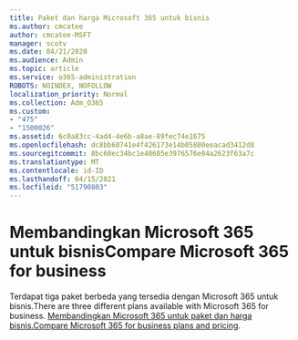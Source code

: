 ```yaml
---
title: Paket dan harga Microsoft 365 untuk bisnis
ms.author: cmcatee
author: cmcatee-MSFT
manager: scotv
ms.date: 04/21/2020
ms.audience: Admin
ms.topic: article
ms.service: o365-administration
ROBOTS: NOINDEX, NOFOLLOW
localization_priority: Normal
ms.collection: Adm_O365
ms.custom:
- "475"
- "1500026"
ms.assetid: 6c0a83cc-4ad4-4e6b-a8ae-89fec74e1675
ms.openlocfilehash: dc8bb60741e4f426173e14b05800eeacad3412d8
ms.sourcegitcommit: 8bc60ec34bc1e40685e3976576e04a2623f63a7c
ms.translationtype: MT
ms.contentlocale: id-ID
ms.lasthandoff: 04/15/2021
ms.locfileid: "51790803"
---
```

# <a name="compare-microsoft-365-for-business"></a><span data-ttu-id="57b13-102">Membandingkan Microsoft 365 untuk bisnis</span><span class="sxs-lookup"><span data-stu-id="57b13-102">Compare Microsoft 365 for business</span></span>

<span data-ttu-id="57b13-103">Terdapat tiga paket berbeda yang tersedia dengan Microsoft 365 untuk bisnis.</span><span class="sxs-lookup"><span data-stu-id="57b13-103">There are three different plans available with Microsoft 365 for business.</span></span> <span data-ttu-id="57b13-104">[Membandingkan Microsoft 365 untuk paket dan harga bisnis.](https://products.office.com/compare-all-microsoft-office-products?tab=2)</span><span class="sxs-lookup"><span data-stu-id="57b13-104">[Compare Microsoft 365 for business plans and pricing](https://products.office.com/compare-all-microsoft-office-products?tab=2).</span></span>  